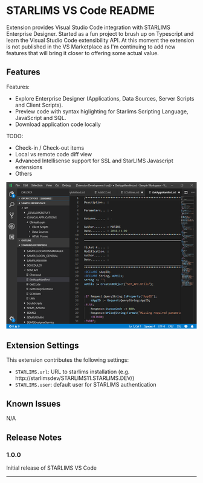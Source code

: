 # STARLIMS VS Code README

Extension provides Visual Studio Code integration with STARLIMS Enterprise Designer. Started as a fun project to brush up on Typescript and learn the Visual Studio Code
extensibility API. At this moment the extension is not published in the VS Marketplace as I'm continuing to add new features that will bring it closer to offering some 
actual value.

## Features

Features:

* Explore Enterprise Designer (Applications, Data Sources, Server Scripts and Client Scripts). 
* Preview code with syntax higlighting for Starlims Scripting Language, JavaScript and SQL.
* Download application code locally

TODO:
* Check-in / Check-out items
* Local vs remote code diff view
* Advanced Intellisense support for SSL and StarLIMS Javascript extensions
* Others

![STARLIMS VS Code](resources/extension/main.PNG)

## Extension Settings

This extension contributes the following settings:

* `STARLIMS.url`: URL to starlims installation (e.g. http://starlimsdev/STARLIMS11.STARLIMS.DEV/)
* `STARLIMS.user`: default user for STARLIMS authentication

## Known Issues

N/A

## Release Notes

### 1.0.0

Initial release of STARLIMS VS Code

--------------------------------------------------------------------------------